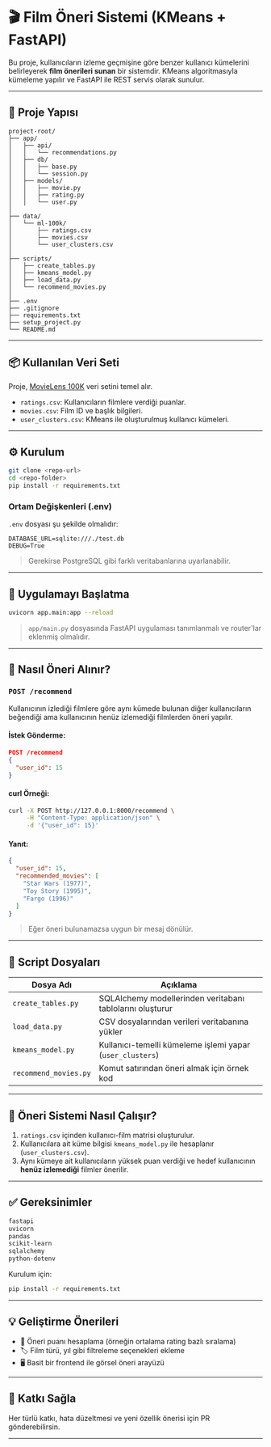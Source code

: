 # 🎬 Film Öneri Sistemi (KMeans + FastAPI)

Bu proje, kullanıcıların izleme geçmişine göre benzer kullanıcı kümelerini belirleyerek **film önerileri sunan** bir sistemdir. KMeans algoritmasıyla kümeleme yapılır ve FastAPI ile REST servis olarak sunulur.

---

## 🧱 Proje Yapısı

```
project-root/
├── app/
│   ├── api/
│   │   └── recommendations.py
│   ├── db/
│   │   ├── base.py
│   │   └── session.py
│   ├── models/
│   │   ├── movie.py
│   │   ├── rating.py
│   │   └── user.py
│
├── data/
│   └── ml-100k/
│       ├── ratings.csv
│       ├── movies.csv
│       └── user_clusters.csv
│
├── scripts/
│   ├── create_tables.py
│   ├── kmeans_model.py
│   ├── load_data.py
│   └── recommend_movies.py
│
├── .env
├── .gitignore
├── requirements.txt
├── setup_project.py
└── README.md
```

---

## 📦 Kullanılan Veri Seti

Proje, [MovieLens 100K](https://grouplens.org/datasets/movielens/100k/) veri setini temel alır.

- `ratings.csv`: Kullanıcıların filmlere verdiği puanlar.
- `movies.csv`: Film ID ve başlık bilgileri.
- `user_clusters.csv`: KMeans ile oluşturulmuş kullanıcı kümeleri.

---

## ⚙️ Kurulum

```bash
git clone <repo-url>
cd <repo-folder>
pip install -r requirements.txt
```

### Ortam Değişkenleri (.env)

`.env` dosyası şu şekilde olmalıdır:

```env
DATABASE_URL=sqlite:///./test.db
DEBUG=True
```

> Gerekirse PostgreSQL gibi farklı veritabanlarına uyarlanabilir.

---

## 🚀 Uygulamayı Başlatma

```bash
uvicorn app.main:app --reload
```

> `app/main.py` dosyasında FastAPI uygulaması tanımlanmalı ve router'lar eklenmiş olmalıdır.

---

## 🤖 Nasıl Öneri Alınır?

### `POST /recommend`

Kullanıcının izlediği filmlere göre aynı kümede bulunan diğer kullanıcıların beğendiği ama kullanıcının henüz izlemediği filmlerden öneri yapılır.

#### İstek Gönderme:

```json
POST /recommend
{
  "user_id": 15
}
```

#### curl Örneği:

```bash
curl -X POST http://127.0.0.1:8000/recommend \
     -H "Content-Type: application/json" \
     -d '{"user_id": 15}'
```

#### Yanıt:

```json
{
  "user_id": 15,
  "recommended_movies": [
    "Star Wars (1977)",
    "Toy Story (1995)",
    "Fargo (1996)"
  ]
}
```

> Eğer öneri bulunamazsa uygun bir mesaj dönülür.

---

## 🔧 Script Dosyaları

| Dosya Adı                  | Açıklama                                                 |
|---------------------------|-----------------------------------------------------------|
| `create_tables.py`        | SQLAlchemy modellerinden veritabanı tablolarını oluşturur |
| `load_data.py`            | CSV dosyalarından verileri veritabanına yükler            |
| `kmeans_model.py`         | Kullanıcı-temelli kümeleme işlemi yapar (`user_clusters`) |
| `recommend_movies.py`     | Komut satırından öneri almak için örnek kod               |

---

## 🧠 Öneri Sistemi Nasıl Çalışır?

1. `ratings.csv` içinden kullanıcı-film matrisi oluşturulur.
2. Kullanıcılara ait küme bilgisi `kmeans_model.py` ile hesaplanır (`user_clusters.csv`).
3. Aynı kümeye ait kullanıcıların yüksek puan verdiği ve hedef kullanıcının **henüz izlemediği** filmler önerilir.

---

## ✅ Gereksinimler

```txt
fastapi
uvicorn
pandas
scikit-learn
sqlalchemy
python-dotenv
```

Kurulum için:

```bash
pip install -r requirements.txt
```

---

## 💡 Geliştirme Önerileri

- 🎯 Öneri puanı hesaplama (örneğin ortalama rating bazlı sıralama)
- 🏷️ Film türü, yıl gibi filtreleme seçenekleri ekleme
- 🖥️ Basit bir frontend ile görsel öneri arayüzü

---

## 🙌 Katkı Sağla

Her türlü katkı, hata düzeltmesi ve yeni özellik önerisi için PR gönderebilirsin.

---
